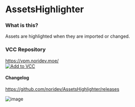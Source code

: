 # AssetsHighlighter
### What is this?
Assets are highlighted when they are imported or changed.

### VCC Repository
https://vpm.noridev.moe/<br>
[![Add to VCC](https://img.shields.io/badge/-Add%20to%20VCC-%232baac1?style=for-the-badge)](https://vpm.noridev.moe/)

#### Changelog
https://github.com/noridev/AssetsHighlighter/releases

![image](https://github.com/user-attachments/assets/4bb51478-184e-442d-8ee9-1ec17fa13353)

